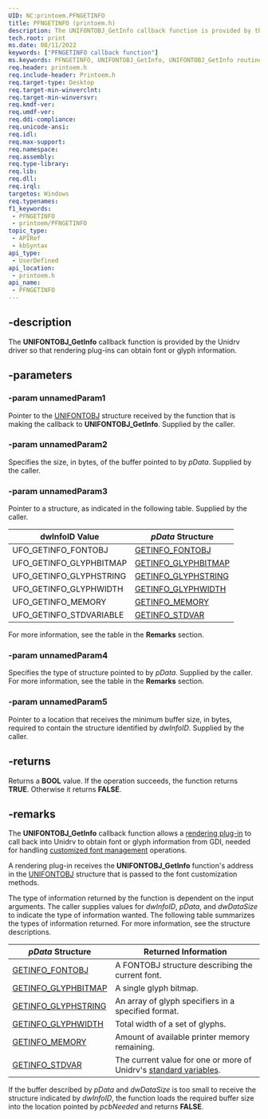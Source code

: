 ```yaml
---
UID: NC:printoem.PFNGETINFO
title: PFNGETINFO (printoem.h)
description: The UNIFONTOBJ_GetInfo callback function is provided by the Unidrv driver so that rendering plug-ins can obtain font or glyph information.
tech.root: print
ms.date: 08/11/2022
keywords: ["PFNGETINFO callback function"]
ms.keywords: PFNGETINFO, UNIFONTOBJ_GetInfo, UNIFONTOBJ_GetInfo routine [Print Devices], print.unifontobj_getinfo, print_unidrv-pscript_rendering_7dc55246-beaa-4058-87a3-5438db3368c4.xml, printoem/UNIFONTOBJ_GetInfo
req.header: printoem.h
req.include-header: Printoem.h
req.target-type: Desktop
req.target-min-winverclnt: 
req.target-min-winversvr: 
req.kmdf-ver: 
req.umdf-ver: 
req.ddi-compliance: 
req.unicode-ansi: 
req.idl: 
req.max-support: 
req.namespace: 
req.assembly: 
req.type-library: 
req.lib: 
req.dll: 
req.irql: 
targetos: Windows
req.typenames: 
f1_keywords:
 - PFNGETINFO
 - printoem/PFNGETINFO
topic_type:
 - APIRef
 - kbSyntax
api_type:
 - UserDefined
api_location:
 - printoem.h
api_name:
 - PFNGETINFO
---
```


## -description

The **UNIFONTOBJ_GetInfo** callback function is provided by the Unidrv driver so that rendering plug-ins can obtain font or glyph information.

## -parameters

### -param unnamedParam1

Pointer to the [UNIFONTOBJ](/windows-hardware/drivers/ddi/printoem/ns-printoem-_unifontobj) structure received by the function that is making the callback to **UNIFONTOBJ_GetInfo**. Supplied by the caller.

### -param unnamedParam2

Specifies the size, in bytes, of the buffer pointed to by *pData*. Supplied by the caller.

### -param unnamedParam3

Pointer to a structure, as indicated in the following table. Supplied by the caller.

| dwInfoID Value | *pData* Structure |
|--|--|
| UFO_GETINFO_FONTOBJ | [GETINFO_FONTOBJ](/windows-hardware/drivers/ddi/printoem/ns-printoem-_getinfo_fontobj) |
| UFO_GETINFO_GLYPHBITMAP | [GETINFO_GLYPHBITMAP](/windows-hardware/drivers/ddi/printoem/ns-printoem-_getinfo_glyphbitmap) |
| UFO_GETINFO_GLYPHSTRING | [GETINFO_GLYPHSTRING](/windows-hardware/drivers/ddi/printoem/ns-printoem-_getinfo_glyphstring) |
| UFO_GETINFO_GLYPHWIDTH | [GETINFO_GLYPHWIDTH](/windows-hardware/drivers/ddi/printoem/ns-printoem-_getinfo_glyphwidth) |
| UFO_GETINFO_MEMORY | [GETINFO_MEMORY](/windows-hardware/drivers/ddi/printoem/ns-printoem-_getinfo_memory) |
| UFO_GETINFO_STDVARIABLE | [GETINFO_STDVAR](/windows-hardware/drivers/ddi/printoem/ns-printoem-_getinfo_stdvar) |

For more information, see the table in the **Remarks** section.

### -param unnamedParam4

Specifies the type of structure pointed to by *pData*. Supplied by the caller. For more information, see the table in the **Remarks** section.

### -param unnamedParam5

Pointer to a location that receives the minimum buffer size, in bytes, required to contain the structure identified by *dwInfoID*. Supplied by the caller.

## -returns

Returns a **BOOL** value. If the operation succeeds, the function returns **TRUE**. Otherwise it returns **FALSE**.

## -remarks

The **UNIFONTOBJ_GetInfo** callback function allows a [rendering plug-in](/windows-hardware/drivers/print/rendering-plug-ins) to call back into Unidrv to obtain font or glyph information from GDI, needed for handling [customized font management](/windows-hardware/drivers/print/customized-font-management) operations.

A rendering plug-in receives the **UNIFONTOBJ_GetInfo** function's address in the [UNIFONTOBJ](/windows-hardware/drivers/ddi/printoem/ns-printoem-_unifontobj) structure that is passed to the font customization methods.

The type of information returned by the function is dependent on the input arguments. The caller supplies values for *dwInfoID*, *pData*, and *dwDataSize* to indicate the type of information wanted. The following table summarizes the types of information returned. For more information, see the structure descriptions.

| *pData* Structure | Returned Information |
|--|--|
| [GETINFO_FONTOBJ](/windows-hardware/drivers/ddi/printoem/ns-printoem-_getinfo_fontobj) | A FONTOBJ structure describing the current font. |
| [GETINFO_GLYPHBITMAP](/windows-hardware/drivers/ddi/printoem/ns-printoem-_getinfo_glyphbitmap) | A single glyph bitmap. |
| [GETINFO_GLYPHSTRING](/windows-hardware/drivers/ddi/printoem/ns-printoem-_getinfo_glyphstring) | An array of glyph specifiers in a specified format. |
| [GETINFO_GLYPHWIDTH](/windows-hardware/drivers/ddi/printoem/ns-printoem-_getinfo_glyphwidth) | Total width of a set of glyphs. |
| [GETINFO_MEMORY](/windows-hardware/drivers/ddi/printoem/ns-printoem-_getinfo_memory) | Amount of available printer memory remaining. |
| [GETINFO_STDVAR](/windows-hardware/drivers/ddi/printoem/ns-printoem-_getinfo_stdvar) | The current value for one or more of Unidrv's [standard variables](/windows-hardware/drivers/print/standard-variables). |

If the buffer described by *pData* and *dwDataSize* is too small to receive the structure indicated by *dwInfoID*, the function loads the required buffer size into the location pointed by *pcbNeeded* and returns **FALSE**.
